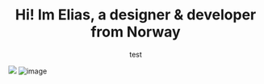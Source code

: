 <!--
**eliashenriksen/eliashenriksen** is a ✨ _special_ ✨ repository because its `README.md` (this file) appears on your GitHub profile.

Here are some ideas to get you started:

- 🔭 I’m currently working on ...
- 🌱 I’m currently learning ...
- 👯 I’m looking to collaborate on ...
- 🤔 I’m looking for help with ...
- 💬 Ask me about ...
- 📫 How to reach me: ...
- 😄 Pronouns: ...
- ⚡ Fun fact: ...
-->

<h1 align="center">
  Hi! Im Elias, a designer & developer from Norway
</h1>

<p align="center">
  test
</p>

![](https://komarev.com/ghpvc/?username=eliashenriksen&style=flat-square&color=blueviolet)
![image](https://img.shields.io/badge/LinkedIn-0077B5?style=for-the-badge&logo=linkedin&logoColor=white)
